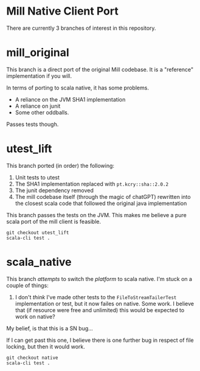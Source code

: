 # Mill Native Client Port

There are currently 3 branches of interest in this repository.

# mill_original

This branch is a direct port of the original Mill codebase. It is a "reference" implementation if you will.

In terms of porting to scala native, it has some problems.
- A reliance on the JVM SHA1 implementation
- A reliance on junit
- Some other oddballs.

Passes tests though.

# utest_lift

This branch ported (in order) the following:

1. Unit tests to utest
2. The SHA1 implementation replaced with `pt.kcry::sha::2.0.2`
3. The junit dependency removed
4. The mill codebase itself (through the magic of chatGPT) rewritten into the closest scala code that followed the original java implementation

This branch passes the tests on the JVM. This makes me believe a pure scala port of the mill client is feasible.

```
git checkout utest_lift
scala-cli test .
```

# scala_native

This branch _attempts_ to switch the _platform_ to scala native. I'm stuck on a couple of things:

1. I don't _think_ I've made other tests to the `FileToStreamTailerTest` implementation or test, but it now failes on native. Some work. I believe that (if resource were free and unlimited) this would be expected to work on native?


My belief, is that this is a SN bug...

If I can get past this one, I believe there is one further bug in respect of file locking, but then it would work.

```
git checkout native
scala-cli test .
```



